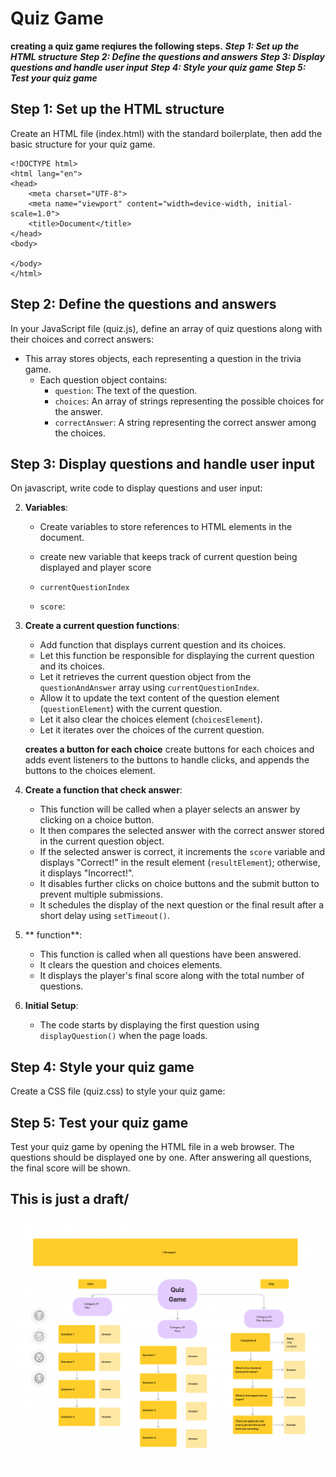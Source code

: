 # Quiz Game

**creating a quiz game reqiures the following steps.**
***Step 1: Set up the HTML structure***
***Step 2: Define the questions and answers***
***Step 3: Display questions and handle user input***
***Step 4: Style your quiz game***
***Step 5: Test your quiz game***

## Step 1: Set up the HTML structure
Create an HTML file (index.html) with the standard boilerplate, then add the basic structure for your quiz game.

```
<!DOCTYPE html>
<html lang="en">
<head>
    <meta charset="UTF-8">
    <meta name="viewport" content="width=device-width, initial-scale=1.0">
    <title>Document</title>
</head>
<body>
    
</body>
</html>
```

## Step 2: Define the questions and answers
In your JavaScript file (quiz.js), define an array of quiz questions along with their choices and correct answers:
- This array stores objects, each representing a question in the trivia game.
   - Each question object contains:
     - `question`: The text of the question.
     - `choices`: An array of strings representing the possible choices for the answer.
     - `correctAnswer`: A string representing the correct answer among the choices.

## Step 3: Display questions and handle user input
On javascript, write code to display questions and user input:

2. **Variables**:
   - Create variables to store references to HTML elements in the document.
    
   - create new variable that keeps track of current question being displayed and player score
   - `currentQuestionIndex` 
   - `score`: 

3. **Create a current question functions**:
   - Add function that displays current question and its choices.
   - Let this function be responsible for displaying the current question and its choices.
   - Let it retrieves the current question object from the `questionAndAnswer` array using `currentQuestionIndex`.
   - Allow it to update the text content of the question element (`questionElement`) with the current question.
   - Let it also clear the choices element (`choicesElement`).
   - Let it iterates over the choices of the current question.
   
   **creates a button for each choice**
   create buttons for each choices and adds event listeners to the buttons to handle clicks, and appends the buttons to the choices element.

4. **Create a function that check answer**:
   - This function will be called when a player selects an answer by clicking on a choice button.
   - It then compares the selected answer with the correct answer stored in the current question object.
   - If the selected answer is correct, it increments the `score` variable and displays "Correct!" in the result element (`resultElement`); otherwise, it displays "Incorrect!".
   - It disables further clicks on choice buttons and the submit button to prevent multiple submissions.
   - It schedules the display of the next question or the final result after a short delay using `setTimeout()`.

5. ** function**:
   - This function is called when all questions have been answered.
   - It clears the question and choices elements.
   - It displays the player's final score along with the total number of questions.

6. **Initial Setup**:
   - The code starts by displaying the first question using `displayQuestion()` when the page loads.


## Step 4: Style your quiz game
Create a CSS file (quiz.css) to style your quiz game:

## Step 5: Test your quiz game
Test your quiz game by opening the HTML file in a web browser. The questions should be displayed one by one. After answering all questions, the final score will be shown.

## This is just a draft/
![quize-game draft alt text](Quiz-game.jpg)



